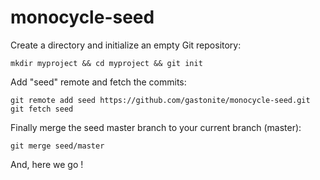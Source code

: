# monocycle-seed

Create a directory and initialize an empty Git repository:
```
mkdir myproject && cd myproject && git init
```
Add "seed" remote and fetch the commits:
```
git remote add seed https://github.com/gastonite/monocycle-seed.git
git fetch seed
```
Finally merge the seed master branch to your current branch (master):
```
git merge seed/master
```

And, here we go !

